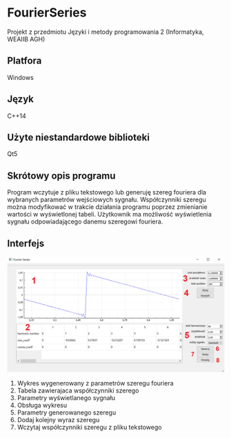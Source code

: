 # FourierSeries

Projekt z przedmiotu Języki i metody programowania 2 (Informatyka, WEAIIB AGH)

## Platfora  

  Windows

## Język
C++14


## Użyte niestandardowe biblioteki


  Qt5
 
## Skrótowy opis programu 

Program wczytuje z pliku tekstowego lub generuję szereg fouriera dla wybranych parametrów wejściowych sygnału. 
Współczynniki szeregu można modyfikować w trakcie działania programu poprzez zmienianie wartości w wyświetlonej tabeli. 
Użytkownik ma możliwość wyświetlenia sygnału odpowiadającego danemu szeregowi fouriera.

## Interfejs 

<img src ="img/ui.png" > 

<ol>
<li> Wykres wygenerowany z parametrów szeregu fouriera</li>
<li> Tabela zawierajaca współczynniki szerego </li>
<li> Parametry wyświetlanego sygnału</li>
<li> Obsługa wykresu </li>
<li> Parametry generowanego szeregu</li>
<li> Dodaj kolejny wyraz szeregu</li>
<li> Wczytaj współczynniki szeregu z pliku tekstowego </li>
</ol>

